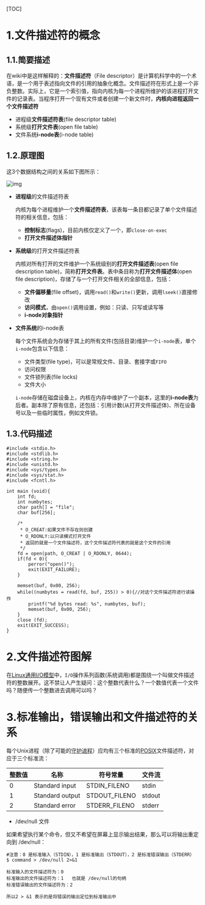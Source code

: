 [TOC]

# 1.文件描述符的概念

## 1.1.简要描述

在wiki中是这样解释的：**文件描述符**（File descriptor）是计算机科学中的一个术语，是一个用于表述指向文件的引用的抽象化概念。文件描述符在形式上是一个非负整数。实际上，它是一个索引值，指向内核为每一个进程所维护的该进程打开文件的记录表。当程序打开一个现有文件或者创建一个新文件时，**内核向进程返回一个文件描述符**  



- 进程级**文件描述符表**(file descriptor table)
- 系统级**打开文件表**(open file table)
- 文件系统**i-node表**(i-node table)



## 1.2.原理图

这3个数据结构之间的关系如下图所示：



![img](E:\git-workspace\note\images\linux\filesystem\fd.png) 





* **进程级**的文件描述符表 

  内核为每个进程维护一个**文件描述符表**，该表每一条目都记录了单个文件描述符的相关信息，包括：

  -  **控制标志**(flags)，目前内核仅定义了一个，即`close-on-exec` 
  * **打开文件描述体指针**

* **系统级**的打开文件描述符表 

  内核对所有打开的文件维护一个系统级别的**打开文件描述表**(open file description table)，简称**打开文件表**。表中条目称为**打开文件描述体**(open file description)，存储了与一个打开文件相关的全部信息，包括：

  -  **文件偏移量**(file offset)，调用`read()`和`write()`更新，调用`lseek()`直接修改
  * **访问模式**，由`open()`调用设置，例如：只读、只写或读写等
  * **i-node对象指针**

* **文件系统**的i-node表 

  每个文件系统会为存储于其上的所有文件(包括目录)维护一个`i-node`表，单个`i-node`包含以下信息：

  * 文件类型(file type)，可以是常规文件、目录、套接字或`FIFO` 
  * 访问权限
  * 文件锁列表(file locks)
  * 文件大小

  `i-node`存储在磁盘设备上，内核在内存中维护了一个副本，这里的**i-node表**为后者。副本除了原有信息，还包括：引用计数(从打开文件描述体)、所在设备号以及一些临时属性，例如文件锁。 



## 1.3.代码描述

```
#include <stdio.h>
#include <stdlib.h>
#include <string.h>
#include <unistd.h>
#include <sys/types.h>
#include <sys/stat.h>
#include <fcntl.h>

int main (void){
    int fd;
    int numbytes;
    char path[] = "file";
    char buf[256];

    /*
     * O_CREAT:如果文件不存在则创建
     * O_RDONLY:以只读模式打开文件
     * 返回的就是一个文件描述符，这个文件描述符代表的就是这个文件的引用
     */
    fd = open(path, O_CREAT | O_RDONLY, 0644);
    if(fd < 0){
        perror("open()");
        exit(EXIT_FAILURE);
    }

    memset(buf, 0x00, 256);
    while((numbytes = read(fd, buf, 255)) > 0){//对这个文件描述符进行读操作
        printf("%d bytes read: %s", numbytes, buf);
        memset(buf, 0x00, 256);
    }
    close (fd);
    exit(EXIT_SUCCESS);
}
```



# 2.文件描述符图解

在[Linux通用I/O模型](https://www.jianshu.com/p/5357d72ef17d)中，`I/O`操作系列函数(系统调用)都是围绕一个叫做文件描述符的整数展开。这不禁让人产生疑问：这个整数代表什么？一个数值代表一个文件吗？随便传一个整数进去调用可以吗？ 







# 3.标准输出，错误输出和文件描述符的关系



每个Unix进程（除了可能的[守护进程](https://zh.wikipedia.org/wiki/%E5%AE%88%E6%8A%A4%E8%BF%9B%E7%A8%8B)）应均有三个标准的[POSIX](https://zh.wikipedia.org/wiki/POSIX)文件描述符，对应于三个标准流：

| 整数值 | 名称    | 符号常量      | 文件流 |
| ------ | ------ | ------------- | ------ |
| 0      | Standard input | STDIN_FILENO  | stdin  |
| 1      | Standard output | STDOUT_FILENO | stdout |
| 2      | Standard error | STDERR_FILENO | stderr |



* /dev/null 文件

如果希望执行某个命令，但又不希望在屏幕上显示输出结果，那么可以将输出重定向到 /dev/null：

```
#注意：0 是标准输入（STDIN），1 是标准输出（STDOUT），2 是标准错误输出（STDERR）
$ command > /dev/null 2>&1

标准输入的文件描述符为：0	
标准输出的文件描述符为：1	也就是 /dev/null的句柄
标准错误输出的文件描述符为：2

所以2 > &1 表示的是将错误的输出定位到标准输出中
```

